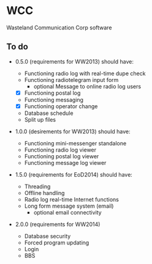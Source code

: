 WCC  
===  
  
Wasteland Communication Corp software  
  
To do  
-----  
*   0.5.0 (requirements for WW2013) should have:
    * Functioning radio log with real-time dupe check
    * Functioning radiotelegram input form
      * optional Message to online radio log users
    - [x] Functioning postal log
    * Functioning messaging
    - [x] Functioning operator change
    * Database schedule
    * Split up files
  
  
*   1.0.0 (desirements for WW2013) should have:
    * Functioning mini-messenger standalone
    * Functioning radio log viewer
    * Functioning postal log viewer
    * Functioning message log viewer
  
  
*   1.5.0 (requirements for EoD2014) should have:
    * Threading
    * Offline handling
    * Radio log real-time Internet functions  
    * Long form message system (email)  
      * optional email connectivity  
  
  
*   2.0.0 (requirements for WW2014)
    * Database security
    * Forced program updating
    * Login
    * BBS
